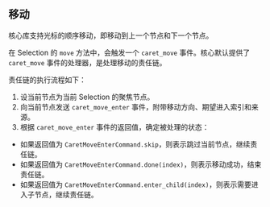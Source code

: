 ## 移动
核心库支持光标的顺序移动，即移动到上一个节点和下一个节点。

在 Selection 的 `move` 方法中，会触发一个 `caret_move` 事件。核心默认提供了 `caret_move` 事件的处理器，是处理移动的责任链。

责任链的执行流程如下：
1. 设当前节点为当前 Selection 的聚焦节点。
2. 向当前节点发送 `caret_move_enter` 事件，附带移动方向、期望进入索引和来源。
3. 根据 `caret_move_enter` 事件的返回值，确定被处理的状态：
  - 如果返回值为 `CaretMoveEnterCommand.skip`，则表示跳过当前节点，继续责任链。
  - 如果返回值为 `CaretMoveEnterCommand.done(index)`，则表示移动成功，结束责任链。
  - 如果返回值为 `CaretMoveEnterCommand.enter_child(index)`，则表示需要进入子节点，继续责任链。

